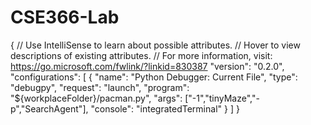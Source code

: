 # CSE366-Lab

{
    // Use IntelliSense to learn about possible attributes.
    // Hover to view descriptions of existing attributes.
    // For more information, visit: https://go.microsoft.com/fwlink/?linkid=830387
    "version": "0.2.0",
    "configurations": [
        {
            "name": "Python Debugger: Current File",
            "type": "debugpy",
            "request": "launch",
            "program": "${workplaceFolder}/pacman.py",
            "args": ["-1","tinyMaze","-p","SearchAgent"],
            "console": "integratedTerminal"
        }
    ]
}

